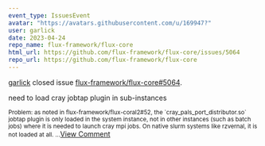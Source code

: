 ```yaml
---
event_type: IssuesEvent
avatar: "https://avatars.githubusercontent.com/u/169947?"
user: garlick
date: 2023-04-24
repo_name: flux-framework/flux-core
html_url: https://github.com/flux-framework/flux-core/issues/5064
repo_url: https://github.com/flux-framework/flux-core
---
```


<a href='https://github.com/garlick' target='_blank'>garlick</a> closed issue <a href='https://github.com/flux-framework/flux-core/issues/5064' target='_blank'>flux-framework/flux-core#5064</a>.

<p>need to load cray jobtap plugin in sub-instances</p><small>Problem: as noted in flux-framework/flux-coral2#52, the `cray_pals_port_distributor.so` jobtap plugin is only loaded in the system instance, not in other instances (such as batch jobs) where it is needed to launch cray mpi jobs.  On native slurm systems like rzvernal, it is not loaded at all....</small><a href='https://github.com/flux-framework/flux-core/issues/5064' target='_blank'>View Comment</a>
